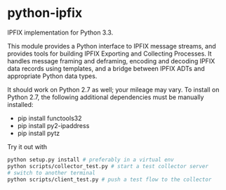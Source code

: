 python-ipfix
============

IPFIX implementation for Python 3.3.

This module provides a Python interface to IPFIX message streams, and
provides tools for building IPFIX Exporting and Collecting Processes.
It handles message framing and deframing, encoding and decoding IPFIX
data records using templates, and a bridge between IPFIX ADTs and
appropriate Python data types.

It should work on Python 2.7 as well; your mileage may vary. To install on
Python 2.7, the following additional dependencies must be manually installed:

- pip install functools32
- pip install py2-ipaddress
- pip install pytz

Try it out with
```bash
python setup.py install # preferably in a virtual env
python scripts/collector_test.py # start a test collector server
# switch to another terminal
python scripts/client_test.py # push a test flow to the collector
```
